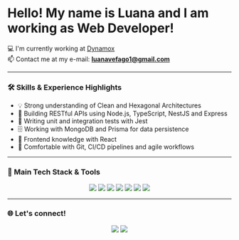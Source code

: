 # Hello! My name is Luana and I am working as Web Developer!

💻 I'm currently working at [Dynamox](https://www.dynamox.net.br/)  
📫 Contact me at my e-mail: **luanavefago1@gmail.com**

---

### 🛠️ Skills & Experience Highlights

- 💡 Strong understanding of Clean and Hexagonal Architectures  
- 🚀 Building RESTful APIs using Node.js, TypeScript, NestJS and Express  
- 🧪 Writing unit and integration tests with Jest  
- 🗄️ Working with MongoDB and Prisma for data persistence  
- 🧩 Frontend knowledge with React  
- 🧰 Comfortable with Git, CI/CD pipelines and agile workflows  

---

### 🚀 Main Tech Stack & Tools

<div align="center">
  
  <img src="https://img.shields.io/badge/TypeScript-3178C6?style=for-the-badge&logo=typescript&logoColor=white" />
  <img src="https://img.shields.io/badge/Node.js-339933?style=for-the-badge&logo=nodedotjs&logoColor=white" />
  <img src="https://img.shields.io/badge/NestJS-E0234E?style=for-the-badge&logo=nestjs&logoColor=white" />
  <img src="https://img.shields.io/badge/Express-000000?style=for-the-badge&logo=express&logoColor=white" />
  <img src="https://img.shields.io/badge/MongoDB-47A248?style=for-the-badge&logo=mongodb&logoColor=white" />
  <img src="https://img.shields.io/badge/Prisma-2D3748?style=for-the-badge&logo=prisma&logoColor=white" />
  <img src="https://img.shields.io/badge/React-20232A?style=for-the-badge&logo=react&logoColor=61DAFB" />

</div>

---

### 🌐 Let's connect!

<div align="center">
  <a href="mailto:luanavefago1@gmail.com"><img src="https://img.shields.io/badge/Gmail-D14836?style=for-the-badge&logo=gmail&logoColor=white" /></a>
  <a href="https://linkedin.com/in/luana-vefago-dos-santos-1718a0168"><img src="https://img.shields.io/badge/LinkedIn-0A66C2?style=for-the-badge&logo=linkedin&logoColor=white" /></a>
</div>
